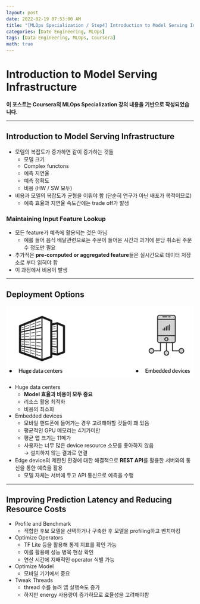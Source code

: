 ```yaml
---
layout: post
date: 2022-02-19 07:53:00 AM
title: "[MLOps Specialization / Step4] Introduction to Model Serving Infrastructure"
categories: [Date Engineering, MLOps]
tags: [Data Engineering, MLOps, Coursera]
math: true
---
```


# Introduction to Model Serving Infrastructure

**이 포스트는 Coursera의 MLOps Specialization 강의 내용을 기반으로 작성되었습니다.**

---

## Introduction to Model Serving Infrastructure

- 모델의 복잡도가 증가하면 같이 증가하는 것들
  - 모델 크기
  - Complex functons
  - 예측 지연율
  - 예측 정확도
  - 비용 (HW / SW 모두)
- 비용과 모델의 복잡도가 균형을 이뤄야 함 (단순히 연구가 아닌 배포가 목적이므로)
  - 예측 효율과 지연율 속도간에는 trade off가 발생

### Maintaining Input Feature Lookup

- 모든 feature가 예측에 활용되는 것은 아님
  - 예를 들어 음식 배달관련으로는 주문이 들어온 시간과 과거에 분당 취소된 주문 수 정도만 필요
- 추가적은 **pre-computed or aggregated feature**들은 실시간으로 데이터 저장소로 부터 읽혀야 함
- 이 과정에서 비용이 발생

---

## Deployment Options

![](/image/DataEngineering/MLOps/chapter4/dep.png)

- Huge data centers
    - **Model 효율과 비용이 모두 중요**
    - 리소스 활용 최적화
    - 비용의 최소화
- Embedded devices
  - 모바일 핸드폰에 들어가는 경우 고려해야할 것들이 꽤 있음
  - 평균적인 GPU 메모리는 4기가미만
  - 평균 앱 크기는 11메가
  - 사용자는 너무 많은 device resource 소모를 좋아하지 않음  
    $\rightarrow$ 설치하지 않는 결과로 연결
- Edge device의 제한된 환경에 대한 해결책으로 **REST API**를 활용한 서버와의 통신을 통한 예측을 활용
  - 모델 자체는 서버에 두고 API 통신으로 예측을 수행

---

## Improving Prediction Latency and Reducing Resource Costs

- Profile and Benchmark
  - 적합한 후보 모델을 선택하거나 구축한 후 모델을 profiling하고 벤치마킹
- Optimize Operators
  - TF Lite 등을 활용해 통계 지표를 확인 가능
  - 이를 활용해 성능 병목 현상 확인
  - 연산 시간에 지배적인 operator 식별 가능
- Optimize Model
  - 모바일 기기에서 중요
- Tweak Threads
  - thread 수를 늘려 앱 실행속도 증가
  - 하지만 energy 사용량이 증가하므로 효율성을 고려해야함